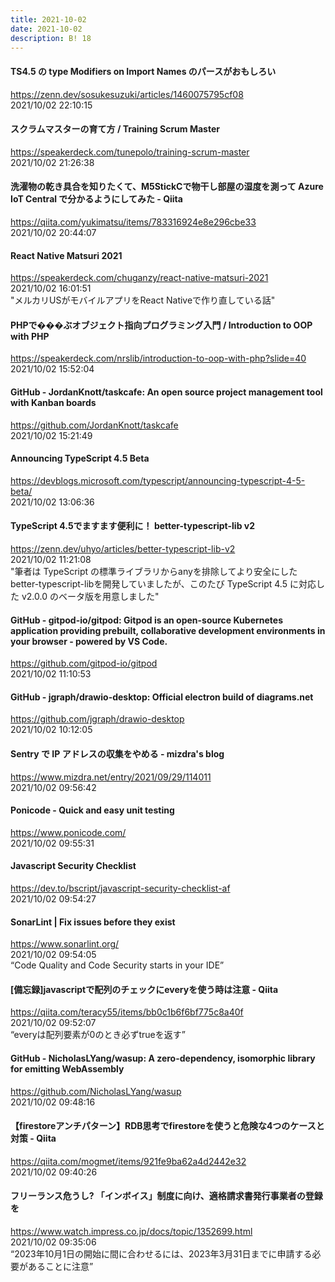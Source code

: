```yaml
---
title: 2021-10-02
date: 2021-10-02
description: B! 18
---
```


#### TS4.5 の type Modifiers on Import Names のパースがおもしろい
https://zenn.dev/sosukesuzuki/articles/1460075795cf08<br>
2021/10/02 22:10:15<br>


#### スクラムマスターの育て方 / Training Scrum Master
https://speakerdeck.com/tunepolo/training-scrum-master<br>
2021/10/02 21:26:38<br>


#### 洗濯物の乾き具合を知りたくて、M5StickCで物干し部屋の湿度を測って Azure IoT Central で分かるようにしてみた - Qiita
https://qiita.com/yukimatsu/items/783316924e8e296cbe33<br>
2021/10/02 20:44:07<br>


#### React Native Matsuri 2021
https://speakerdeck.com/chuganzy/react-native-matsuri-2021<br>
2021/10/02 16:01:51<br>
"メルカリUSがモバイルアプリをReact Nativeで作り直している話"


#### PHPで���ぶオブジェクト指向プログラミング入門 / Introduction to OOP with PHP
https://speakerdeck.com/nrslib/introduction-to-oop-with-php?slide=40<br>
2021/10/02 15:52:04<br>


#### GitHub - JordanKnott/taskcafe: An open source project management tool with Kanban boards
https://github.com/JordanKnott/taskcafe<br>
2021/10/02 15:21:49<br>


#### Announcing TypeScript 4.5 Beta
https://devblogs.microsoft.com/typescript/announcing-typescript-4-5-beta/<br>
2021/10/02 13:06:36<br>


#### TypeScript 4.5でますます便利に！ better-typescript-lib v2
https://zenn.dev/uhyo/articles/better-typescript-lib-v2<br>
2021/10/02 11:21:08<br>
"筆者は TypeScript の標準ライブラリからanyを排除してより安全にしたbetter-typescript-libを開発していましたが、このたび TypeScript 4.5 に対応した v2.0.0 のベータ版を用意しました"


#### GitHub - gitpod-io/gitpod: Gitpod is an open-source Kubernetes application providing prebuilt, collaborative development environments in your browser - powered by VS Code.
https://github.com/gitpod-io/gitpod<br>
2021/10/02 11:10:53<br>


#### GitHub - jgraph/drawio-desktop: Official electron build of diagrams.net
https://github.com/jgraph/drawio-desktop<br>
2021/10/02 10:12:05<br>


#### Sentry で IP アドレスの収集をやめる - mizdra's blog
https://www.mizdra.net/entry/2021/09/29/114011<br>
2021/10/02 09:56:42<br>


#### Ponicode - Quick and easy unit testing
https://www.ponicode.com/<br>
2021/10/02 09:55:31<br>


#### Javascript Security Checklist
https://dev.to/bscript/javascript-security-checklist-af<br>
2021/10/02 09:54:27<br>


#### SonarLint | Fix issues before they exist
https://www.sonarlint.org/<br>
2021/10/02 09:54:05<br>
“Code Quality and Code Security starts in your IDE”


#### [備忘録]javascriptで配列のチェックにeveryを使う時は注意 - Qiita
https://qiita.com/teracy55/items/bb0c1b6f6bf775c8a40f<br>
2021/10/02 09:52:07<br>
“everyは配列要素が0のとき必ずtrueを返す”


#### GitHub - NicholasLYang/wasup: A zero-dependency, isomorphic library for emitting WebAssembly
https://github.com/NicholasLYang/wasup<br>
2021/10/02 09:48:16<br>


#### 【firestoreアンチパターン】RDB思考でfirestoreを使うと危険な4つのケースと対策 - Qiita
https://qiita.com/mogmet/items/921fe9ba62a4d2442e32<br>
2021/10/02 09:40:26<br>


#### フリーランス危うし? 「インボイス」制度に向け、適格請求書発行事業者の登録を
https://www.watch.impress.co.jp/docs/topic/1352699.html<br>
2021/10/02 09:35:06<br>
“2023年10月1日の開始に間に合わせるには、2023年3月31日までに申請する必要があることに注意”


